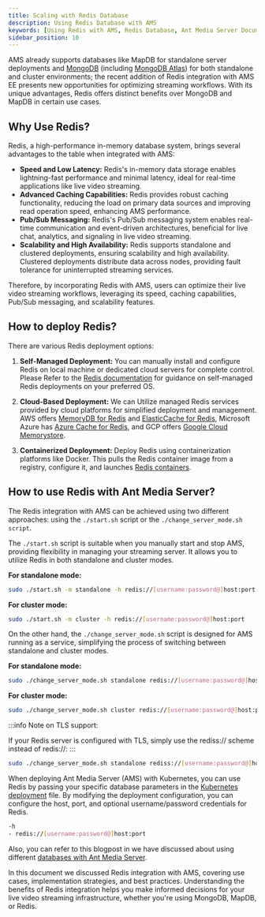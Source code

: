 ```yaml
---
title: Scaling with Redis Database
description: Using Redis Database with AMS
keywords: [Using Redis with AMS, Redis Database, Ant Media Server Documentation, Ant Media Server Tutorials]
sidebar_position: 10
---
```


AMS already supports databases like MapDB for standalone server deployments and [MongoDB](https://antmedia.io/docs/guides/clustering-and-scaling/manual-configuration/cluster-installation/#installing-the-mongodb-database) (including [MongoDB Atlas](https://antmedia.io/docs/guides/clustering-and-scaling/supported-databases/scaling-with-mongodb-atlas/)) for both standalone and cluster environments; the recent addition of Redis integration with AMS EE presents new opportunities for optimizing streaming workflows. With its unique advantages, Redis offers distinct benefits over MongoDB and MapDB in certain use cases.

## Why Use Redis?

Redis, a high-performance in-memory database system, brings several advantages to the table when integrated with AMS:

- **Speed and Low Latency:**
Redis's in-memory data storage enables lightning-fast performance and minimal latency, ideal for real-time applications like live video streaming.
- **Advanced Caching Capabilities:**
Redis provides robust caching functionality, reducing the load on primary data sources and improving read operation speed, enhancing AMS performance.
- **Pub/Sub Messaging:**
Redis's Pub/Sub messaging system enables real-time communication and event-driven architectures, beneficial for live chat, analytics, and signaling in live video streaming.
- **Scalability and High Availability:**
Redis supports standalone and clustered deployments, ensuring scalability and high availability. Clustered deployments distribute data across nodes, providing fault tolerance for uninterrupted streaming services.

Therefore, by incorporating Redis with AMS, users can optimize their live video streaming workflows, leveraging its speed, caching capabilities, Pub/Sub messaging, and scalability features.

## How to deploy Redis?

There are various Redis deployment options:

1. **Self-Managed Deployment:**
You can manually install and configure Redis on local machine or dedicated cloud servers for complete control. Please Refer to the [Redis documentation](https://redis.io/docs/getting-started/) for guidance on self-managed Redis deployments on your preferred OS.

2. **Cloud-Based Deployment:**
We can Utilize managed Redis services provided by cloud platforms for simplified deployment and management. AWS offers [MemoryDB for Redis](https://aws.amazon.com/memorydb/) and [ElasticCache for Redis](https://aws.amazon.com/elasticache/redis/), Microsoft Azure has [Azure Cache for Redis](https://azure.microsoft.com/en-in/products/cache/), and GCP offers [Google Cloud Memorystore](https://cloud.google.com/memorystore).

3. **Containerized Deployment:**
Deploy Redis using containerization platforms like Docker. This pulls the Redis container image from a registry, configure it, and launches [Redis containers](https://redis.io/download/#redis-downloads).

## How to use Redis with Ant Media Server?

The Redis integration with AMS can be achieved using two different approaches: using the `./start.sh` script or the `./change_server_mode.sh script`.

The `./start.sh` script is suitable when you manually start and stop AMS, providing flexibility in managing your streaming server. It allows you to utilize Redis in both standalone and cluster modes.

**For standalone mode:**

```bash
sudo ./start.sh -m standalone -h redis://[username:password@]host:port
```

**For cluster mode:**

```bash
sudo ./start.sh -m cluster -h redis://[username:password@]host:port
```

On the other hand, the `./change_server_mode.sh` script is designed for AMS running as a service, simplifying the process of switching between standalone and cluster modes.

**For standalone mode:**

```bash
sudo ./change_server_mode.sh standalone redis://[username:password@]host:port
```

**For cluster mode:**

```bash
sudo ./change_server_mode.sh cluster redis://[username:password@]host:port
```

:::info
Note on TLS support:

If your Redis server is configured with TLS, simply use the rediss:// scheme instead of redis://:
:::

```bash
sudo ./change_server_mode.sh standalone rediss://[username:password@]host:port
```

When deploying Ant Media Server (AMS) with Kubernetes, you can use Redis by passing your specific database parameters in the [Kubernetes deployment](https://github.com/ant-media/Scripts/blob/master/kubernetes/ams-k8s-deployment-origin.yaml#L46) file. By modifying the deployment configuration, you can configure the host, port, and optional username/password credentials for Redis.

```bash
-h
- redis://[username:password@]host:port
```

Also, you can refer to this blogpost in we have discussed about using different [databases with Ant Media Server](https://antmedia.io/databases-supported-by-ant-media-server/).

In this document we discussed Redis integration with AMS, covering use cases, implementation strategies, and best practices. Understanding the benefits of Redis integration helps you make informed decisions for your live video streaming infrastructure, whether you're using MongoDB, MapDB, or Redis.
